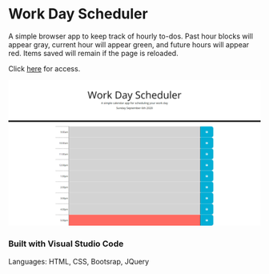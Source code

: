 # Work Day Scheduler 

A simple browser app to keep track of hourly to-dos. Past hour blocks will appear gray, current hour will appear green, and future hours will appear red. Items saved will remain if the page is reloaded.

Click <a href ="https://napo-100.github.io/workday-scheduler/">here</a> for access.

<img src="assets\images\screencapture-file-D-projects-Work-day-scheduler-index-html-2020-09-06-17_33_10.png">

### Built with Visual Studio Code
Languages: HTML, CSS, Bootsrap, JQuery
